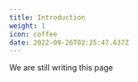 ```yaml
---
title: Introduction
weight: 1
icon: coffee
date: 2022-09-26T02:25:47.637Z
---
```


We are still writing this page